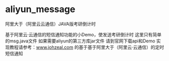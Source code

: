 # aliyun_message
阿里大于（阿里云云通信）JAVA版考研倒计时

基于阿里云·云通信的短信通知功能的小Demo，使发送考研倒计时
这里只有简单的msg.java文件
如果需要aliyun的第三方库jar文件 请到官网下载api和Demo
实现教程请参考：www.johzeal.com 的基于基于阿里大于（阿里云·云通信）的定时短信通知
